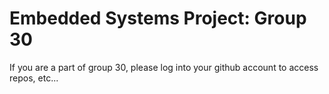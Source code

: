 # Embedded Systems Project: Group 30

If you are a part of group 30, please log into your github account to access repos, etc...
